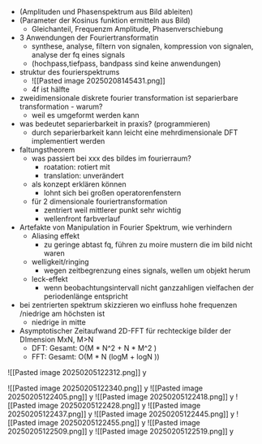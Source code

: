 - (Amplituden und Phasenspektrum aus Bild ableiten)
- (Parameter der Kosinus funktion ermitteln aus Bild)
	- Gleichanteil, Frequenzm Amplitude, Phasenverschiebung
- 3 Anwendungen der Fouriertransformatin
	- synthese, analyse, filtern von signalen, kompression von signalen, analyse der fq eines signals
	- (hochpass,tiefpass, bandpass sind keine anwendungen)
- struktur des fourierspektrums
	- ![[Pasted image 20250208145431.png]]
	- 4f ist hälfte
- zweidimensionale diskrete fourier transformation ist separierbare transformation - warum?
	- weil es umgeformt werden kann
- was bedeutet separierbarkeit in praxis? (programmieren)
	- durch separierbarkeit kann leicht eine mehrdimensionale DFT implementiert werden
- faltungstheorem 
	- was passiert bei xxx des bildes im fourierraum?
		- roatation: rotiert mit
		- translation: unverändert
	- als konzept erklären können
		- lohnt sich bei großen operatorenfenstern
	- für 2 dimensionale fouriertransformation
		- zentriert weil mittlerer punkt sehr wichtig
		- wellenfront farbverlauf
- Artefakte von Manipulation in Fourier Spektrum, wie verhindern
	- Aliasing effekt
		- zu geringe abtast fq, führen zu moire mustern die im bild nicht waren
	- welligkeit/ringing
		- wegen zeitbegrenzung eines signals, wellen um objekt herum
	- leck-effekt
		- wenn beobachtungsintervall nicht ganzzahligen vielfachen der periodenlänge entspricht
- bei zentrierten spektrum skizzieren wo einfluss hohe frequenzen /niedrige am höchsten ist
	- niedrige in mitte
- Asymptotischer Zeitaufwand 2D-FFT  für rechteckige bilder der DImension MxN, M>N
	- DFT: Gesamt: O(M * N^2 + N * M^2 )
	- FFT: Gesamt: O(M * N (logM + logN ))


![[Pasted image 20250205122312.png]]
y

![[Pasted image 20250205122340.png]]
y
![[Pasted image 20250205122405.png]]
y
![[Pasted image 20250205122418.png]]
y
![[Pasted image 20250205122428.png]]
y
![[Pasted image 20250205122437.png]]
y
![[Pasted image 20250205122445.png]]
y
![[Pasted image 20250205122455.png]]
y
![[Pasted image 20250205122509.png]]
y
![[Pasted image 20250205122519.png]]
y